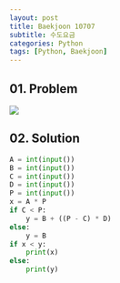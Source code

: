 ```yaml
---
layout: post
title: Baekjoon 10707
subtitle: 수도요금
categories: Python
tags: [Python, Baekjoon]
---
```


## 01. Problem

<img src="https://github.com/WoojinJeonkr/WoojinJeonkr.github.io/blob/main/assets/images/post_image/baekjoon/baekjoon_10707.png?raw=true">

## 02. Solution

```Python
A = int(input())
B = int(input())
C = int(input())
D = int(input())
P = int(input())
x = A * P
if C < P:
    y = B + ((P - C) * D)
else:
    y = B
if x < y:
    print(x)
else:
    print(y)
```
